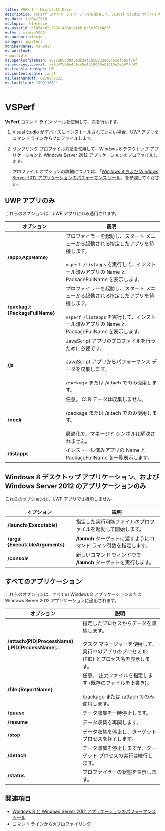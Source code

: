 ```yaml
---
title: VSPerf | Microsoft Docs
description: VSPerf コマンド ライン ツールを使用して、Visual Studio がデバイスにインストールされていない場合に、コマンド ラインから UWP アプリのプロファイルを行う方法について学習します。
ms.date: 11/04/2016
ms.topic: reference
ms.assetid: b5854e62-279e-4850-bfeb-0c6ef82f4805
author: mikejo5000
ms.author: mikejo
manager: jmartens
monikerRange: vs-2017
ms.workload:
- multiple
ms.openlocfilehash: 95c82b6c00d3a3b3af2a58232ed0d65df5b5f76f
ms.sourcegitcommit: ae6d47b09a439cd0e13180f5e89510e3e347fd47
ms.translationtype: HT
ms.contentlocale: ja-JP
ms.lasthandoff: 02/08/2021
ms.locfileid: "99911631"
---
```

# <a name="vsperf"></a>VSPerf
**VsPerf** コマンド ライン ツールを使用して、次を行います。

1. Visual Studio がデバイスにインストールされていない場合、UWP アプリをコマンド ラインからプロファイルします。

2. サンプリング プロファイル方法を使用して、Windows 8 デスクトップ アプリケーションと Windows Server 2012 アプリケーションをプロファイルします。

   プロファイル オプションの詳細については、「[Windows 8 および Windows Server 2012 アプリケーションのパフォーマンス ツール](../profiling/performance-tools-on-windows-8-and-windows-server-2012-applications.md)」を参照してください。

## <a name="uwp-apps-only"></a>UWP アプリのみ
 これらのオプションは、UWP アプリにのみ適用されます。

|オプション|説明|
|-|-|
|**/app:{AppName}**|プロファイラーを起動し、スタート メニューから起動される指定したアプリを待機します。<br /><br /> `vsperf /listapps` を実行して、インストール済みアプリの Name と PackageFullName を表示します。|
|**/package:{PackageFullName}**|プロファイラーを起動し、スタート メニューから起動される指定したアプリを待機します。<br /><br /> `vsperf /listapps` を実行して、インストール済みアプリの Name と PackageFullName を表示します。|
|**/js**|JavaScript アプリのプロファイルを行うために必要です。<br /><br /> JavaScript アプリからパフォーマンス データを収集します。<br /><br /> /package または /attach でのみ使用します。|
|**/noclr**|任意。 CLR データは収集しません。<br /><br /> /package または /attach でのみ使用します。<br /><br /> 最適化で、マネージド シンボルは解決されません。|
|**/listapps**|インストール済みアプリの Name と PackageFullName を一覧表示します。|

## <a name="windows-8-desktop-applications-and-windows-server-2012-applications-only"></a>Windows 8 デスクトップ アプリケーション、および Windows Server 2012 のアプリケーションのみ
 これらのオプションは、UWP アプリでは機能しません。

|オプション|説明|
|-|-|
|**/launch:{Executable}**|指定した実行可能ファイルのプロファイルを起動して開始します。|
|**/args:{ExecutableArguments}**|**/launch** ターゲットに渡すようにコマンド ライン引数を指定します。|
|**/console**|新しいコマンド ウィンドウで **/launch** ターゲットを実行します。|

## <a name="all-applications"></a>すべてのアプリケーション
 これらのオプションは、すべての Windows 8 アプリケーションまたは Windows Server 2012 アプリケーションに適用されます。

|オプション|説明|
|-|-|
|**/attach:{PID&#124;ProcessName}[,PID&#124;ProcessName]...**|指定したプロセスからデータを収集します。<br /><br /> タスク マネージャーを使用して、実行中のアプリのプロセス ID (PID) とプロセス名を表示します。|
|**/file:{ReportName}**|任意。 出力ファイルを指定します (既存のファイルを上書き)。<br /><br /> /package または /attach でのみ使用します。|
|**/pause**|データ収集を一時停止します。|
|**/resume**|データ収集を再開します。|
|**/stop**|データ収集を停止し、ターゲット プロセスを終了します。|
|**/detach**|データ収集を停止しますが、ターゲット プロセスの実行は続行します。|
|**/status**|プロファイラーの状態を表示します。|

## <a name="see-also"></a>関連項目
- [Windows 8 と Windows Server 2012 アプリケーションのパフォーマンス ツール](../profiling/performance-tools-on-windows-8-and-windows-server-2012-applications.md)
- [コマンド ラインからのプロファイリング](../profiling/using-the-profiling-tools-from-the-command-line.md)
